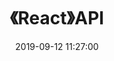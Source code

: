 ---
title: 《React》API
date: 2019-09-12 11:27:00
tags: 
  - React
  - hide
categories:
  - 读书笔记
  - React
---